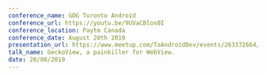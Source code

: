```yaml
---
conference_name: GDG Toronto Android
conference_url: https://youtu.be/9UVaCBlos0I
conference_location: Paytm Canada
conference_date: August 20th 2019
presentation_url: https://www.meetup.com/ToAndroidDev/events/263372664/
talk_name: GeckoView, a painkiller for WebView.
date: 20/08/2019
---
```

